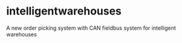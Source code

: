 intelligentwarehouses
=====================

A new order picking system with CAN fieldbus system for intelligent warehouses